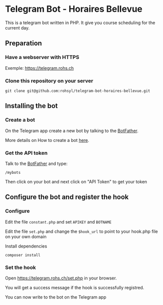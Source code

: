 # Telegram Bot - Horaires Bellevue

This is a telegram bot written in PHP. It give you course scheduling for the current day.

## Preparation

### Have a webserver with HTTPS

Exemple: https://telegram.rohs.ch

### Clone this repository on your server

```
git clone git@github.com:rohsyl/telegram-bot-horaires-bellevue.git
```

## Installing the bot

### Create a bot

On the Telegram app create a new bot by talking to the [BotFather](https://telegram.me/botfather).

More details on How to create a bot [here](https://core.telegram.org/bots#6-botfather).

### Get the API token

Talk to the [BotFather](https://telegram.me/botfather) and type:

```
/mybots
```
  
Then click on your bot and next click on "API Token" to get your token

## Configure the bot and register the hook

### Configure

Edit the file `constant.php` and set `APIKEY` and `BOTNAME`

Edit the file `set.php` and change the `$hook_url` to point to your hook.php file on your own domain

Install dependencies

```
composer install
```

### Set the hook

Open https://telegram.rohs.ch/set.php in your browser.

You will get a success message if the hook is successfully registred.

You can now write to the bot on the Telegram app
